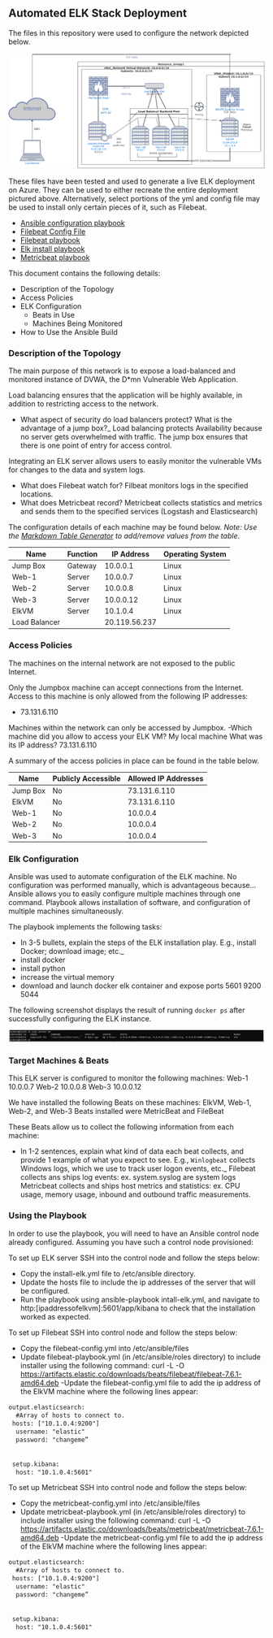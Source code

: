 ## Automated ELK Stack Deployment

The files in this repository were used to configure the network depicted below.

![Diagram of virtual network](Diagrams/Cloud_Project_Diagram.png)

These files have been tested and used to generate a live ELK deployment on Azure. They can be used to either recreate the entire deployment pictured above. Alternatively, select portions of the yml and config file may be used to install only certain pieces of it, such as Filebeat.

  - [Ansible configuration playbook](Ansible/playbook.yml)
  - [Filebeat Config File](Ansible/filebeat.yml)
  - [Filebeat playbook](Ansible/filebeat-playbook.yml)
  - [Elk install playbook](Ansible/install-elk.yml)
  - [Metricbeat playbook](Ansible/metricbeat-playbook.yml)
  

This document contains the following details:
- Description of the Topology
- Access Policies
- ELK Configuration
  - Beats in Use
  - Machines Being Monitored
- How to Use the Ansible Build


### Description of the Topology

The main purpose of this network is to expose a load-balanced and monitored instance of DVWA, the D*mn Vulnerable Web Application.

Load balancing ensures that the application will be highly available, in addition to restricting access to the network.
- What aspect of security do load balancers protect? What is the advantage of a jump box?_
Load balancing protects Availability because no server gets overwhelmed with traffic. The jump box ensures that there is one point of entry for access control.

Integrating an ELK server allows users to easily monitor the vulnerable VMs for changes to the data and system logs.
- What does Filebeat watch for? Filbeat monitors logs in the specified locations.
- What does Metricbeat record? Metricbeat collects statistics and metrics and sends them to the specified services (Logstash and Elasticsearch)

The configuration details of each machine may be found below.
_Note: Use the [Markdown Table Generator](http://www.tablesgenerator.com/markdown_tables) to add/remove values from the table_.

| Name     | Function | IP Address | Operating System |
|----------|----------|------------|------------------|
| Jump Box | Gateway  | 10.0.0.1   | Linux            |
| Web-1    | Server   | 10.0.0.7   | Linux            |
| Web-2    | Server   | 10.0.0.8   | Linux            |
| Web-3    | Server   | 10.0.0.12  | Linux            |
| ElkVM    | Server   | 10.1.0.4   | Linux            |
|Load Balancer|          |20.119.56.237|                  |

### Access Policies

The machines on the internal network are not exposed to the public Internet. 

Only the Jumpbox machine can accept connections from the Internet. Access to this machine is only allowed from the following IP addresses:
- 73.131.6.110

Machines within the network can only be accessed by Jumpbox.
-Which machine did you allow to access your ELK VM? My local machine
 What was its IP address? 73.131.6.110

A summary of the access policies in place can be found in the table below.

| Name     | Publicly Accessible | Allowed IP Addresses |
|----------|---------------------|----------------------|
| Jump Box | 	No               | 73.131.6.110         |
|  ElkVM   |    No               | 73.131.6.110         |
|  Web-1   |    No               | 10.0.0.4             |
|  Web-2   |    No               | 10.0.0.4             |
|  Web-3   |    No               | 10.0.0.4             |

### Elk Configuration

Ansible was used to automate configuration of the ELK machine. No configuration was performed manually, which is advantageous because...
Ansible allows you to easily configure multiple machines through one command. Playbook allows installation of software, and configuration of multiple machines simultaneously.

The playbook implements the following tasks:
- In 3-5 bullets, explain the steps of the ELK installation play. E.g., install Docker; download image; etc._
- install docker
- install python
- increase the virtual memory
- download and launch docker elk container
  and expose ports
  5601
  9200
  5044

The following screenshot displays the result of running `docker ps` after successfully configuring the ELK instance.

![verifying the Elk VM loaded](Diagrams/docker_ps.png)

### Target Machines & Beats
This ELK server is configured to monitor the following machines:
Web-1 10.0.0.7 
Web-2 10.0.0.8 
Web-3 10.0.0.12

We have installed the following Beats on these machines:
ElkVM, Web-1, Web-2, and Web-3
Beats installed were MetricBeat and FileBeat

These Beats allow us to collect the following information from each machine:
- In 1-2 sentences, explain what kind of data each beat collects, and provide 1 example of what you expect to see. E.g., `Winlogbeat` collects Windows logs, which we use to track user logon events, etc._
Filebeat collects ans ships log events: ex. system.syslog are system logs
Metricbeat collects and ships host metrics and statistics: ex. CPU usage, memory usage, inbound and outbound traffic measurements.

### Using the Playbook
In order to use the playbook, you will need to have an Ansible control node already configured. Assuming you have such a control node provisioned: 

To set up ELK server
SSH into the control node and follow the steps below:
- Copy the install-elk.yml file to /etc/ansible directory.
- Update the hosts file to include the ip addresses of the server that will be configured. 
- Run the playbook using ansible-playbook intall-elk.yml, and navigate to http:[ipaddressofelkvm]:5601/app/kibana to check that the installation worked as expected.

To set up Filebeat
SSH into control node and follow the steps below:
- Copy the filebeat-config.yml into /etc/ansible/files
- Update filebeat-playbook.yml (in /etc/ansible/roles directory) to include installer using the following command: curl -L -O https://artifacts.elastic.co/downloads/beats/filebeat/filebeat-7.6.1-amd64.deb
-Update the filebeat-config.yml file to add the ip address of the ElkVM machine where the following lines appear:

```
output.elasticsearch:
  #Array of hosts to connect to.
 hosts: ["10.1.0.4:9200"]
  username: "elastic"
  password: "changeme” 
 

 setup.kibana:
  host: "10.1.0.4:5601"
```

To set up Metricbeat
SSH into control node and follow the steps below:
- Copy the metricbeat-config.yml into /etc/ansible/files
- Update metricbeat-playbook.yml (in /etc/ansible/roles directory) to include installer using the following command: curl -L -O https://artifacts.elastic.co/downloads/beats/metricbeat/metricbeat-7.6.1-amd64.deb
-Update the metricbeat-config.yml file to add the ip address of the ElkVM machine where the following lines appear:

```
output.elasticsearch:
  #Array of hosts to connect to.
 hosts: ["10.1.0.4:9200"]
  username: "elastic"
  password: "changeme” 


 setup.kibana:
  host: "10.1.0.4:5601"
```
